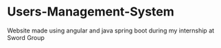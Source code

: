 # Users-Management-System
Website made using angular and java spring boot during my internship at Sword Group
